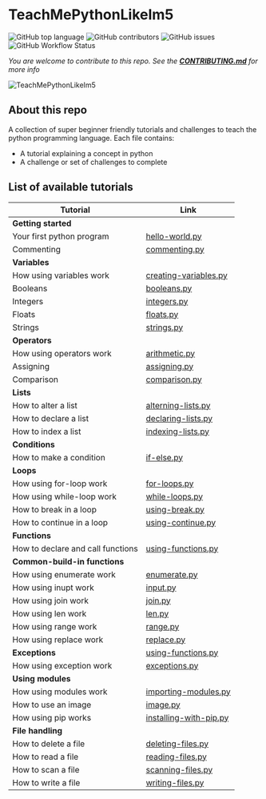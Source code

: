 # TeachMePythonLikeIm5
![GitHub top language](https://img.shields.io/github/languages/top/inspirezonetech/TeachMePythonLikeIm5)
![GitHub contributors](https://img.shields.io/github/contributors/inspirezonetech/TeachMePythonLikeIm5)
![GitHub issues](https://img.shields.io/github/issues-raw/inspirezonetech/TeachMePythonLikeIm5)
![GitHub Workflow Status](https://img.shields.io/github/workflow/status/inspirezonetech/TeachMePythonLikeIm5/python-flake8-linter-run?label=lint)


*You are welcome to contribute to this repo. See the [**CONTRIBUTING.md**](./CONTRIBUTING.md) for more info*

![TeachMePythonLikeIm5](https://inspirezone.tech/wp-content/uploads/2020/10/TeachMePythonLikeIm5-1024x512.png)
## About this repo

A collection of super beginner friendly tutorials and challenges to teach the python programming language. 
Each file contains:
- A tutorial explaining a concept in python
- A challenge or set of challenges to complete

## List of available tutorials 

| Tutorial                                  | Link                                                           | 
|-------------------------------------------|----------------------------------------------------------------| 
| **Getting started**                       |
|Your first python program                  | [hello-world.py](getting-started/hello-world.py)               |
|Commenting                                 | [commenting.py](getting-started/commenting.py)                 |
| **Variables**                             | 
|How using variables work                   | [creating-variables.py](variables/creating-variables.py)       |
|Booleans                                   | [booleans.py](variables/booleans.py)                           |
|Integers                                   | [integers.py](variables/integers.py)                           |
|Floats                                     | [floats.py](variables/floats.py)                               |
|Strings                                    | [strings.py](variables/strings.py)                             |
| **Operators**                             | 
|How using operators work                   | [arithmetic.py](operators/arithmetic.py)                       |
|Assigning                                  | [assigning.py](operators/assigning.py)                         |
|Comparison                                 | [comparison.py](operators/comparison.py)                       |
| **Lists**                                 | 
|How to alter a list                        | [alterning-lists.py](lists/alterning-lists.py)                 | 
|How to declare a list                      | [declaring-lists.py](lists/declaring-lists.py)                 | 
|How to index a list                        | [indexing-lists.py](lists/indexing-lists.py)                   | 
| **Conditions**                            | 
| How to make a condition                   | [if-else.py](conditions/if-else.py)                            |
| **Loops**                                 | 
|How using for-loop work                    | [for-loops.py](loops/for-loops.py)                             |
|How using while-loop work                  | [while-loops.py](loops/while-loops.py)                         |
|How to break in a loop                     | [using-break.py](loops/using-break.py)                         | 
|How to continue in a loop                  | [using-continue.py](loops/using-continue.py)                   |
| **Functions**                             | 
|How to declare and call functions          | [using-functions.py](functions/using-functions.py)             |  
| **Common-build-in functions**                             | 
|How using enumerate work                   | [enumerate.py](common-build-in-functions/enumerate.py)         |  
|How using inupt work                       | [input.py](common-build-in-functions/input.py)                 | 
|How using join work                        | [join.py](common-build-in-functions/join.py)                   |
|How using len work                         | [len.py](common-build-in-functions/len.py)                     | 
|How using range work                       | [range.py](common-build-in-functions/range.py)                 | 
|How using replace work                     | [replace.py](common-build-in-functions/replace.py)             | 
| **Exceptions**                            | [using-functions.py](functions/using-functions.py)             |  
|How using exception work                   | [exceptions.py](exceptions/handling-exceptions.py)             |  
| **Using modules**                         | 
|How using modules work                     | [importing-modules.py](using-modules/importing-modules.py)     | 
|How to use an image                        | [image.py](using-modules/image.py)                             | 
|How using pip works                        | [installing-with-pip.py](using-modules/installing-with-pip.py) | 
| **File handling**                         | 
|How to delete a file                       | [deleting-files.py](file-handling/deleting-files.py)           | 
|How to read a file                         | [reading-files.py](file-handling/reading-files.py)             | 
|How to scan a file                         | [scanning-files.py](file-handling/scanning-files.py)           | 
|How to write a file                        | [writing-files.py](file-handling/writing-files.py)             | 